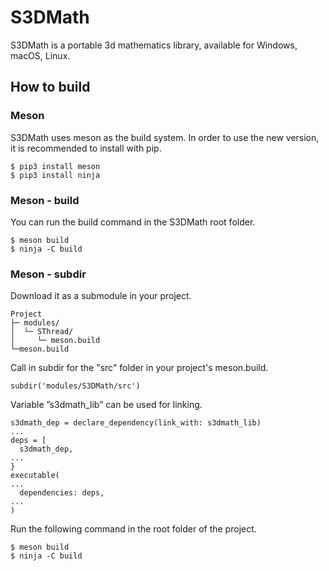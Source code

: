 # S3DMath

S3DMath is a portable 3d mathematics library, available for Windows, macOS, Linux.

## How to build

### Meson

S3DMath uses meson as the build system.
In order to use the new version, it is recommended to install with pip.

```
$ pip3 install meson
$ pip3 install ninja
```

### Meson - build

You can run the build command in the S3DMath root folder.

```
$ meson build
$ ninja -C build
```

### Meson - subdir

Download it as a submodule in your project.

```
Project
├─ modules/
│  └─ SThread/
│     └─ meson.build
└─meson.build
```

Call in subdir for the "src" folder in your project's meson.build.

```
subdir('modules/S3DMath/src')
```

Variable ”s3dmath_lib” can be used for linking.

```
s3dmath_dep = declare_dependency(link_with: s3dmath_lib)
...
deps = [
  s3dmath_dep,
...
}
executable(
...
  dependencies: deps,
...
)
```

Run the following command in the root folder of the project.

```
$ meson build
$ ninja -C build
```
